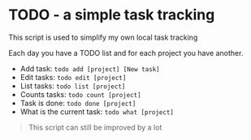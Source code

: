 # TODO - a simple task tracking

This script is used to simplify my own local task tracking

Each day you have a TODO list and for each project you have another.

- Add task: `todo add [project] [New task]`
- Edit tasks: `todo edit [project]`
- List tasks: `todo list [project]`
- Counts tasks: `todo count [project]`
- Task is done: `todo done [project]`
- What is the current task: `todo what [project]`

> This script can still be improved by a lot
